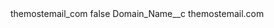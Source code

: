 <?xml version="1.0" encoding="UTF-8"?>
<CustomMetadata xmlns="http://soap.sforce.com/2006/04/metadata" xmlns:xsi="http://www.w3.org/2001/XMLSchema-instance" xmlns:xsd="http://www.w3.org/2001/XMLSchema">
    <label>themostemail_com</label>
    <protected>false</protected>
    <values>
        <field>Domain_Name__c</field>
        <value xsi:type="xsd:string">themostemail.com</value>
    </values>
</CustomMetadata>
